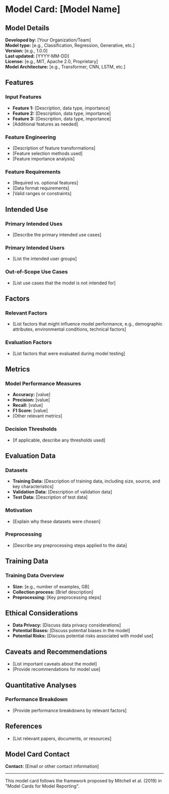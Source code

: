 # Model Card: [Model Name]

## Model Details

**Developed by:** [Your Organization/Team]  
**Model type:** [e.g., Classification, Regression, Generative, etc.]  
**Version:** [e.g., 1.0.0]  
**Last updated:** [YYYY-MM-DD]  
**License:** [e.g., MIT, Apache 2.0, Proprietary]  
**Model Architecture:** [e.g., Transformer, CNN, LSTM, etc.]

## Features

### Input Features
- **Feature 1:** [Description, data type, importance]
- **Feature 2:** [Description, data type, importance]
- **Feature 3:** [Description, data type, importance]
- [Additional features as needed]

### Feature Engineering
- [Description of feature transformations]
- [Feature selection methods used]
- [Feature importance analysis]

### Feature Requirements
- [Required vs. optional features]
- [Data format requirements]
- [Valid ranges or constraints]

## Intended Use

### Primary Intended Uses
- [Describe the primary intended use cases]

### Primary Intended Users
- [List the intended user groups]

### Out-of-Scope Use Cases
- [List use cases that the model is not intended for]

## Factors

### Relevant Factors
- [List factors that might influence model performance, e.g., demographic attributes, environmental conditions, technical factors]

### Evaluation Factors
- [List factors that were evaluated during model testing]

## Metrics

### Model Performance Measures
- **Accuracy:** [value]
- **Precision:** [value]
- **Recall:** [value]
- **F1 Score:** [value]
- [Other relevant metrics]

### Decision Thresholds
- [If applicable, describe any thresholds used]

## Evaluation Data

### Datasets
- **Training Data:** [Description of training data, including size, source, and key characteristics]
- **Validation Data:** [Description of validation data]
- **Test Data:** [Description of test data]

### Motivation
- [Explain why these datasets were chosen]

### Preprocessing
- [Describe any preprocessing steps applied to the data]

## Training Data

### Training Data Overview
- **Size:** [e.g., number of examples, GB]
- **Collection process:** [Brief description]
- **Preprocessing:** [Key preprocessing steps]

## Ethical Considerations

- **Data Privacy:** [Discuss data privacy considerations]
- **Potential Biases:** [Discuss potential biases in the model]
- **Potential Risks:** [Discuss potential risks associated with model use]

## Caveats and Recommendations

- [List important caveats about the model]
- [Provide recommendations for model use]

## Quantitative Analyses

### Performance Breakdown
- [Provide performance breakdowns by relevant factors]

## References

- [List relevant papers, documents, or resources]

## Model Card Contact

**Contact:** [Email or other contact information]

---

This model card follows the framework proposed by Mitchell et al. (2019) in "Model Cards for Model Reporting".